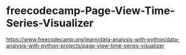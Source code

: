 # freecodecamp-Page-View-Time-Series-Visualizer
https://www.freecodecamp.org/learn/data-analysis-with-python/data-analysis-with-python-projects/page-view-time-series-visualizer
